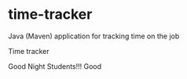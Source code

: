 # time-tracker
Java (Maven) application for tracking time on the job

Time tracker

Good Night Students!!!
Good 
